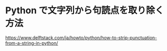 # Python で文字列から句読点を取り除く方法
https://www.delftstack.com/ja/howto/python/how-to-strip-punctuation-from-a-string-in-python/
